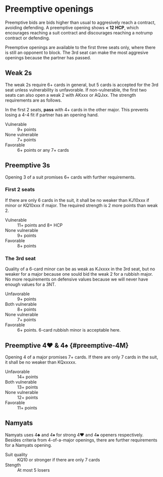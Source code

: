Preemptive openings
===================
Preemptive bids are bids higher than usual to aggresively reach a contract,
avoiding defending.  A preemptive opening shows **< 12 HCP**, which encourages
reaching a suit contract and discourages reaching a notrump contract or
defending.

Preemptive openings are available to the first three seats only, where there
is still an opponent to block.  The 3rd seat can make the most aggresive
openings because the partner has passed.

Weak 2s
-------
The weak 2s require 6+ cards in general, but 5 cards is accepted for the 3rd
seat unless vulnerability is unfavorable.  If non-vulnerable, the first two
seats can also open a weak 2 with AKxxx or AQJxx.  The strength requirements
are as follows.

In the first 2 seats, **pass** with 4+ cards in the other major.  This prevents
losing a 4-4 fit if partner has an opening hand.

<dl>
  <dt>Vulnerable</dt>
  <dd>9+ points</dd>

  <dt>None vulnerable</dt>
  <dd>7+ points</dd>

  <dt>Favorable</dt>
  <dd>6+ points or any 7+ cards</dd>
</dl>

Preemptive 3s
-------------
Opening 3 of a suit promises 6+ cards with further requirements.

### First 2 seats ###
If there are only 6 cards in the suit, it shall be no weaker than KJ10xxx if
minor or KQ10xxx if major.  The required strength is 2 more points than weak 2.

<dl>
  <dt>Vulnerable</dt>
  <dd>11+ points and 8+ HCP</dd>

  <dt>None vulnerable</dt>
  <dd>9+ points</dd>

  <dt>Favorable</dt>
  <dd>8+ points</dd>
</dl>

### The 3rd seat ###
Quality of a 6-card minor can be as weak as KJxxxx in the 3rd seat, but no
weaker for a major because one sould bid the weak 2 for a rubbish major.  No
more requirements on defensive values because we will never have enough values
for a 3NT.

<dl>
  <dt>Unfavorable</dt>
  <dd>9+ points</dd>

  <dt>Both vulnerable</dt>
  <dd>8+ points</dd>

  <dt>None vulnerable</dt>
  <dd>7+ points</dd>

  <dt>Favorable</dt>
  <dd>6+ points.  6-card rubbish minor is acceptable here.</dd>
</dl>

Preemptive 4♥ & 4♠ {#preemptive-4M}
------------------
Opening 4 of a major promises 7+ cards.  If there are only 7 cards in the suit,
it shall be no weaker than KQxxxxx.

<dl>
  <dt>Unfavorable</dt>
  <dd>14+ points</dd>

  <dt>Both vulnerable</dt>
  <dd>13+ points</dd>

  <dt>None vulnerable</dt>
  <dd>12+ points</dd>

  <dt>Favorable</dt>
  <dd>11+ points</dd>
</dl>

Namyats
-------
Namyats uses 4♣ and 4♦ for strong 4♥ and 4♠ openers respectively.  Besides
criteria from 4-of-a-major openings, there are further requirements for a
Namyats opening.

<dl>
  <dt>Suit quality</dt>
  <dd>KQ10 or stronger if there are only 7 cards</dd>

  <dt>Stength</dt>
  <dd>At most 5 losers</dd>
</dl>
